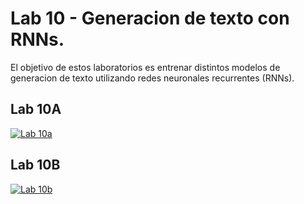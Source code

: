 # Lab 10 - Generacion de texto con RNNs.

El objetivo de estos laboratorios es entrenar distintos modelos de generacion de texto utilizando redes neuronales recurrentes (RNNs).

## Lab 10A

[![Lab 10a](https://colab.research.google.com/assets/colab-badge.svg)](https://colab.research.google.com/github/FCEIA-AAII/lab10/blob/main/lab10-a.ipynb)


## Lab 10B

[![Lab 10b](https://colab.research.google.com/assets/colab-badge.svg)](https://colab.research.google.com/github/FCEIA-AAII/lab10/blob/main/lab10-b.ipynb)
